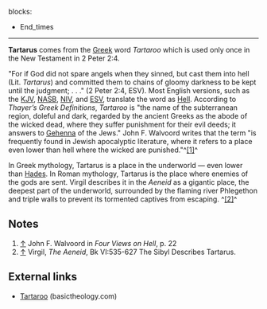 blocks:
- End_times
---
**Tartarus** comes from the [Greek](Greek "Greek") word *Tartaroo*
which is used only once in the New Testament in 2 Peter 2:4.

"For if God did not spare angels when they sinned, but cast them
into hell (Lit. *Tartarus*) and committed them to chains of gloomy
darkness to be kept until the judgment; . . ." (2 Peter 2:4, ESV).
Most English versions, such as the [KJV](KJV "KJV"),
[NASB](NASB "NASB"), [NIV](NIV "NIV"), and [ESV](ESV "ESV"),
translate the word as [Hell](Hell "Hell"). According to
*Thayer’s Greek Definitions*, *Tartaroo* is "the name of the
subterranean region, doleful and dark, regarded by the ancient
Greeks as the abode of the wicked dead, where they suffer
punishment for their evil deeds; it answers to
[Gehenna](Gehenna "Gehenna") of the Jews." John F. Walvoord writes
that the term "is frequently found in Jewish apocalyptic
literature, where it refers to a place even lower than hell where
the wicked are punished."^[[1]](#note-0)^

In Greek mythology, Tartarus is a place in the underworld — even
lower than [Hades](Hades "Hades"). In Roman mythology, Tartarus is
the place where enemies of the gods are sent. Virgil describes it
in the *Aeneid* as a gigantic place, the deepest part of the
underworld, surrounded by the flaming river Phlegethon and triple
walls to prevent its tormented captives from escaping.
^[[2]](#note-1)^

## Notes

1.  [↑](#ref-0) John F. Walvoord in *Four Views on Hell*, p. 22
2.  [↑](#ref-1) Virgil, *The Aeneid*, Bk VI:535-627 The Sibyl
    Describes Tartarus.

## External links

-   [Tartaroo](http://www.basictheology.com/definitions/Tartaroo/)
    (basictheology.com)



